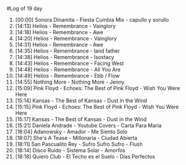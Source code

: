 #Log of 19 day

1. [00:00] Sonora Dinamita - Fiesta Cumbia Mix - capullo y sorullo
1. [14:13] Helios - Remembrance - Vainglory
1. [14:18] Helios - Remembrance - Awe
1. [14:20] Helios - Remembrance - Vainglory
1. [14:31] Helios - Remembrance - Awe
1. [14:35] Helios - Remembrance - land father
1. [14:38] Helios - Remembrance - Isostacy
1. [14:43] Helios - Remembrance - Facing West
1. [14:48] Helios - Remembrance - All You Are
1. [14:49] Helios - Remembrance - Ebb / Flow
1. [14:55] Nothing More - Nothing More - Jenny
1. [15:09] Pink Floyd - Echoes: The Best of Pink Floyd - Wish You Were Here
1. [15:14] Kansas - The Best of Kansas - Dust in the Wind
1. [15:15] Pink Floyd - Echoes: The Best of Pink Floyd - Wish You Were Here
1. [15:17] Kansas - The Best of Kansas - Dust in the Wind
1. [15:21] Daniela Andrade - Youtube Covers - Carta Para Maria
1. [18:04] Adanowsky - Amador - Me Siento Solo
1. [18:07] She's A Tease - Millonaria - Ciudad Abierta
1. [18:11] San Pascualito Rey - Sufro Sufro Sufro - Flush
1. [18:14] Disco Ruido - Sistema Solar - Amorfos
1. [18:18] Quiero Club - El Techo es el Suelo - Días Perfectos
